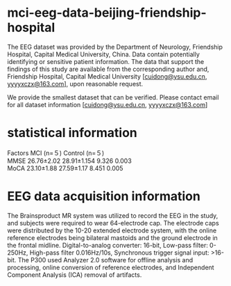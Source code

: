 # mci-eeg-data-beijing-friendship-hospital
The EEG dataset was provided by the Department of Neurology, Friendship Hospital, Capital Medical University, China. Data contain potentially identifying or sensitive patient information. The data that support the findings of this study are available from the corresponding author and, Friendship Hospital, Capital Medical University [cuidong@ysu.edu.cn, yyyyxczx@163.com], upon reasonable request. 

We provide the smallest dataset that can be verified. Please contact email for all dataset information [cuidong@ysu.edu.cn, yyyyxczx@163.com]

# statistical information 
Factors	MCI (n=５)	Control (n=５)				
MMSE	26.76±2.02	28.91±1.154	9.326	0.003	
MoCA	23.10±1.88	27.59±1.17	8.451	0.005

# EEG data acquisition information
The Brainsproduct MR system was utilized to record the EEG in the study, and subjects were required to wear 64-electrode cap. The electrode caps were distributed by the 10-20 extended electrode system, with the online reference electrodes being bilateral mastoids and the ground electrode in the frontal midline. Digital-to-analog converter: 16-bit, Low-pass filter: 0-250Hz, High-pass filter 0.016Hz/10s, Synchronous trigger signal input: >16-bit. The P300 used Analyzer 2.0 software for offline analysis and processing, online conversion of reference electrodes, and Independent Component Analysis (ICA) removal of artifacts.
